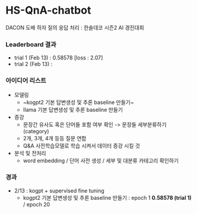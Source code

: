 # HS-QnA-chatbot
DACON 도배 하자 질의 응답 처리 : 한솔데코 시즌2 AI 경진대회

### Leaderboard 결과 
- trial 1 (Feb 13) : 0.58578  [loss : 2.07]
- trial 2 (Feb 13) :

### 아이디어 리스트 
- 모델링
  - ~kogpt2 기본 답변생성 및 추론 baseline 만들기~  
  - llama 기본 답변생성 및 추론 baseline 만들기
- 증강
  - 문장간 유사도 혹은 단어들 포함 여부 확인 -> 문장들 세부분류하기 (category)
  - 2개, 3개, 4개 등등 질문 연합
  - Q&A 사전학습모델로 학습 시켜서 데이터 증강 시킬 것 
- 분석 및 전처리
  - word embedding / 단어 사전 생성 / 세부 및 대분류 카테고리 확인하기 


### 경과 
- 2/13 : kogpt + supervised fine tuning
  - kogpt2 기본 답변생성 및 추론 baseline 만들기 : epoch 1 **0.58578 (trial 1)**  /  epoch 20 


